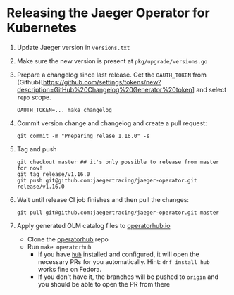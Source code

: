 # Releasing the Jaeger Operator for Kubernetes

1. Update Jaeger version in `versions.txt`

1. Make sure the new version is present at `pkg/upgrade/versions.go`

1. Prepare a changelog since last release. Get the `OAUTH_TOKEN` from (Github)[https://github.com/settings/tokens/new?description=GitHub%20Changelog%20Generator%20token] and select `repo` scope.

    ```
    OAUTH_TOKEN=... make changelog
    ```

1. Commit version change and changelog and create a pull request:

   ```
   git commit -m "Preparing relase 1.16.0" -s
   ```

1. Tag and push

    ```
    git checkout master ## it's only possible to release from master for now!
    git tag release/v1.16.0
    git push git@github.com:jaegertracing/jaeger-operator.git release/v1.16.0
    ```

1. Wait until release CI job finishes and then pull the changes:

    ```
    git pull git@github.com:jaegertracing/jaeger-operator.git master
    ```

1. Apply generated OLM catalog files to [operatorhub.io](https://operatorhub.io)

    * Clone the [operatorhub](https://github.com/operator-framework/community-operators) repo
    * Run `make operatorhub`
      - If you have [`hub`](https://hub.github.com/) installed and configured, it will open the necessary PRs for you automatically. Hint: `dnf install hub` works fine on Fedora.
      - If you don't have it, the branches will be pushed to `origin` and you should be able to open the PR from there

